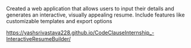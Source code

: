 Created a web application that allows users to input their details and generates an
interactive, visually appealing resume. Include features like customizable templates
and export options

https://yashsrivastava228.github.io/CodeClauseInternship_-InteractiveResumeBuilder/
